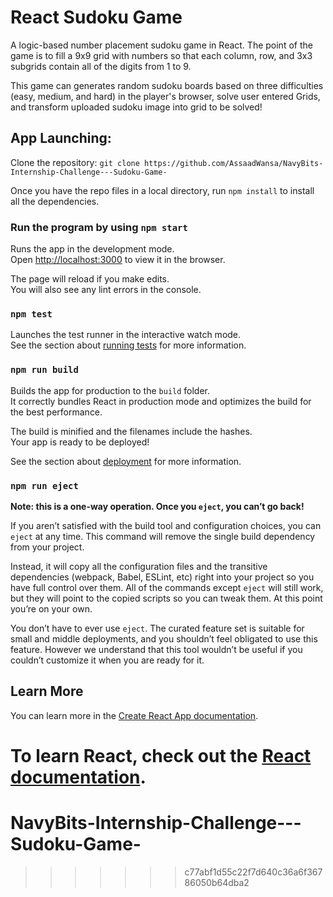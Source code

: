 # React Sudoku Game

A logic-based number placement sudoku game in React. The point of the game is to fill a 9x9 grid with numbers so that each column, row, and 3x3 subgrids contain all of the digits from 1 to 9.

This game can generates random sudoku boards based on three difficulties (easy, medium, and hard) in the player's browser, solve user entered Grids, and transform uploaded sudoku image into grid to be solved!

## App Launching:
Clone the repository:
`git clone https://github.com/AssaadWansa/NavyBits-Internship-Challenge---Sudoku-Game-`

Once you have the repo files in a local directory, run `npm install` to install all the dependencies.

### Run the program by using `npm start`

Runs the app in the development mode.\
Open [http://localhost:3000](http://localhost:3000) to view it in the browser.

The page will reload if you make edits.\
You will also see any lint errors in the console.

### `npm test`

Launches the test runner in the interactive watch mode.\
See the section about [running tests](https://facebook.github.io/create-react-app/docs/running-tests) for more information.

### `npm run build`

Builds the app for production to the `build` folder.\
It correctly bundles React in production mode and optimizes the build for the best performance.

The build is minified and the filenames include the hashes.\
Your app is ready to be deployed!

See the section about [deployment](https://facebook.github.io/create-react-app/docs/deployment) for more information.

### `npm run eject`

**Note: this is a one-way operation. Once you `eject`, you can’t go back!**

If you aren’t satisfied with the build tool and configuration choices, you can `eject` at any time. This command will remove the single build dependency from your project.

Instead, it will copy all the configuration files and the transitive dependencies (webpack, Babel, ESLint, etc) right into your project so you have full control over them. All of the commands except `eject` will still work, but they will point to the copied scripts so you can tweak them. At this point you’re on your own.

You don’t have to ever use `eject`. The curated feature set is suitable for small and middle deployments, and you shouldn’t feel obligated to use this feature. However we understand that this tool wouldn’t be useful if you couldn’t customize it when you are ready for it.

## Learn More

You can learn more in the [Create React App documentation](https://facebook.github.io/create-react-app/docs/getting-started).

To learn React, check out the [React documentation](https://reactjs.org/).
=======
# NavyBits-Internship-Challenge---Sudoku-Game-
>>>>>>> c77abf1d55c22f7d640c36a6f36786050b64dba2
